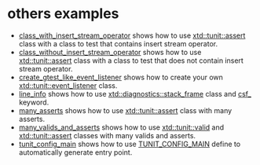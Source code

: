 # others examples

* [class_with_insert_stream_operator](class_with_insert_stream_operator/README.md) shows how to use [xtd::tunit::assert](https://codedocs.xyz/gammasoft71/xtd/classxtd_1_1tunit_1_1assert.html) class with a class to test that contains insert stream operator.
* [class_without_insert_stream_operator](class_without_insert_stream_operator/README.md) shows how to use [xtd::tunit::assert](https://codedocs.xyz/gammasoft71/xtd/classxtd_1_1tunit_1_1assert.html) class with a class to test that does not contain insert stream operator.
* [create_gtest_like_event_listener](create_gtest_like_event_listener/README.md) shows how to create your own [xtd::tunit::event_listener](https://codedocs.xyz/gammasoft71/xtd/classxtd_1_1tunit_1_1event__listener.html) class.
* [line_info](line_info/README.md) shows how to use [xtd::diagnostics::stack_frame](https://codedocs.xyz/gammasoft71/xtd/classxtd_1_1diagnostics_1_1stack__frame.html) class and [csf_](https://codedocs.xyz/gammasoft71/xtd/group__keywords.html#gaf8b977f43d229f177b7b399c3b3a60a6) keyword.
* [many_asserts](many_asserts/README.md) shows how to use [xtd::tunit::assert](https://codedocs.xyz/gammasoft71/xtd/classxtd_1_1tunit_1_1assert.html) class with many asserts.
* [many_valids_and_asserts](many_valids_and_asserts/README.md) shows how to use [xtd::tunit::valid](https://codedocs.xyz/gammasoft71/xtd/classxtd_1_1tunit_1_1valid.html) and [xtd::tunit::assert](https://codedocs.xyz/gammasoft71/xtd/classxtd_1_1tunit_1_1assert.html) classes with many valids and asserts.
* [tunit_config_main](tunit_config_main/README.md) shows how to use [TUNIT_CONFIG_MAIN](https://codedocs.xyz/gammasoft71/xtd/default__main_8h.html) define to automatically generate entry point.
